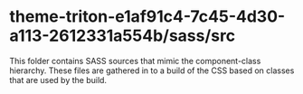 # theme-triton-e1af91c4-7c45-4d30-a113-2612331a554b/sass/src

This folder contains SASS sources that mimic the component-class hierarchy. These files
are gathered in to a build of the CSS based on classes that are used by the build.
